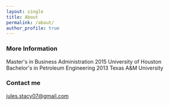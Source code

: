 ```yaml
---
layout: single
title: About
permalink: /about/
author_profile: true
---
```


### More Information

Master's in Business Administration 2015 University of Houston  
Bachelor's in Petroleum Engineering 2013 Texas A&M University

### Contact me

[jules.stacy07@gmail.com](mailto:jules.stacy07@gmail.com)